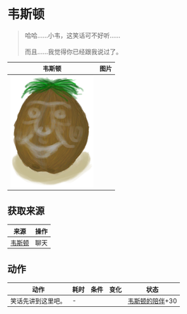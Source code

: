 # 韦斯顿  
> 哈哈……小韦，这笑话可不好听……<br><br>而且……我觉得你已经跟我说过了。<br>  
  
  韦斯顿  |   图片   
 ----  |  ----:   
   |  ![](Sprite/Weston.png)   
  
## 获取来源  
来源  |  操作  
----  |  ----  
[韦斯顿](Weston.md)  |  聊天  
## 动作  
动作  |  耗时  |  条件  |  变化  |  状态  
----  |  ----  |  ----  |  ----  |  ----  
笑话先讲到这里吧。<br>  |  -  |    |    |  [韦斯顿的陪伴](WestonCompany.md)+30  
